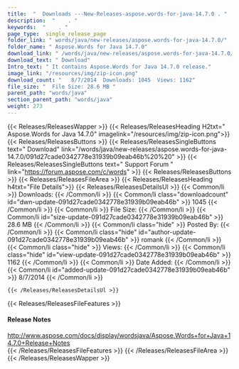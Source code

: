 ```yaml
---
title:  "  Downloads ---New-Releases-aspose.words-for-java-14.7.0 . " 
description:  "    . " 
keywords:  "    . " 
page_type:  single_release_page
folder_link: " words/java/new-releases/aspose.words-for-java-14.7.0/"
folder_name: " Aspose.Words for Java 14.7.0"
download_link: " /words/java/new-releases/aspose.words-for-java-14.7.0/091d27cade0342778e31939b09eab46b"
download_text: " Download"
Intro_text: " It contains Aspose.Words for Java 14.7.0 release."
image_link: "/resources/img/zip-icon.png"
download_count: "   8/7/2014  Downloads: 1045  Views: 1162"
file_size: "  File Size: 28.6 MB "
parent_path: "words/java"
section_parent_path: "words/java"
weight: 273
---
```


{{< Releases/ReleasesWapper >}}
  {{< Releases/ReleasesHeading H2txt=" Aspose.Words for Java 14.7.0" imagelink="/resources/img/zip-icon.png">}}
  {{< Releases/ReleasesButtons >}}
    {{< Releases/ReleasesSingleButtons text=" Download" link="/words/java/new-releases/aspose.words-for-java-14.7.0/091d27cade0342778e31939b09eab46b%20%20" >}}
    {{< Releases/ReleasesSingleButtons text=" Support Forum " link="https://forum.aspose.com/c/words" >}}
  {{< Releases/ReleasesButtons >}}
  {{< Releases/ReleasesFileArea >}}
    {{< Releases/ReleasesHeading h4txt="File Details">}}
    {{< Releases/ReleasesDetailsUl >}}
            {{< Common/li  >}} Downloads: {{< /Common/li >}} 
      {{< Common/li class="downloadcount" id="dwn-update-091d27cade0342778e31939b09eab46b" >}} 1045 {{< /Common/li >}} 
      {{< Common/li  >}} File Size: {{< /Common/li >}} 
      {{< Common/li id="size-update-091d27cade0342778e31939b09eab46b" >}} 28.6 MB {{< /Common/li >}} 
      {{< Common/li  class="hide" >}} Posted By: {{< /Common/li >}} 
      {{< Common/li class="hide" id="author-update-091d27cade0342778e31939b09eab46b" >}} romank {{< /Common/li >}} 
      {{< Common/li class="hide"  >}} Views: {{< /Common/li >}} 
      {{< Common/li class="hide" id="view-update-091d27cade0342778e31939b09eab46b" >}} 1162 {{< /Common/li >}} 
      {{< Common/li  >}} Date Added: {{< /Common/li >}} 
      {{< Common/li id="added-update-091d27cade0342778e31939b09eab46b" >}} 8/7/2014 {{< /Common/li >}} 

    {{< /Releases/ReleasesDetailsUl >}}

  {{< Releases/ReleasesFileFeatures >}}
      <h4>Release Notes</h4><div><a href="http://www.aspose.com/docs/display/wordsjava/Aspose.Words+for+Java+14.7.0+Release+Notes">http://www.aspose.com/docs/display/wordsjava/Aspose.Words+for+Java+14.7.0+Release+Notes</a></div>
  {{< /Releases/ReleasesFileFeatures >}}
 {{< /Releases/ReleasesFileArea >}}
{{< /Releases/ReleasesWapper >}}


